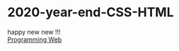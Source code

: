 # 2020-year-end-CSS-HTML
happy new new !!!   
[Programming Web](https://www.youtube.com/channel/UCJK6RQ_Pn5OO0Bxn5hWROyQ 'Programming Web')
